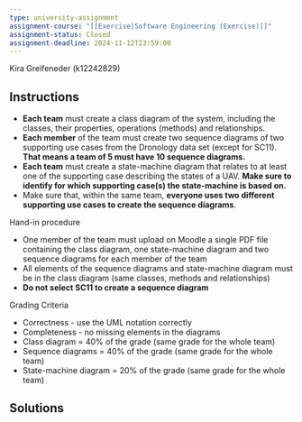 ```yaml
---
type: university-assignment
assignment-course: "[[Exercise|Software Engineering (Exercise)]]"
assignment-status: Closed
assignment-deadline: 2024-11-12T23:59:00
---
```

Kira Greifeneder (k12242829)
## Instructions
- **Each team** must create a class diagram of the system, including the classes, their properties, operations (methods) and relationships.  
- **Each member** of the team must create two sequence diagrams of two supporting use cases from the Dronology data set (except for SC11). **That means a team of 5 must have 10 sequence diagrams.** 
- **Each team** must create a state-machine diagram that relates to at least one of the supporting case describing the states of a UAV. **Make sure to identify for which supporting case(s) the state-machine is based on.** 
- Make sure that, within the same team, **everyone uses two different supporting use cases to create the sequence diagrams**.

Hand-in procedure

- One member of the team must upload on Moodle a single PDF file containing the class diagram, one state-machine diagram and two sequence diagrams for each member of the team
- All elements of the sequence diagrams and state-machine diagram must be in the class diagram (same classes, methods and relationships)
- **Do not select SC11 to create a sequence diagram**

Grading Criteria

- Correctness - use the UML notation correctly
- Completeness - no missing elements in the diagrams
- Class diagram = 40% of the grade (same grade for the whole team)
- Sequence diagrams = 40% of the grade (same grade for the whole team)
- State-machine diagram = 20% of the grade (same grade for the whole team)

## Solutions
